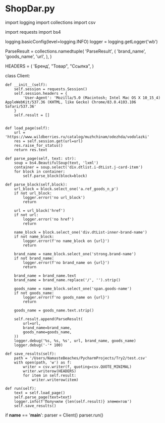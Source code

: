 # ShopDar.py
import logging
import collections
import csv

import requests
import bs4


logging.basicConfig(level=logging.INFO)
logger = logging.getLogger('wb')

ParseResult = collections.namedtuple(
    'ParseResult',
    (
        'brand_name',
        'goods_name',
        'url',
    ),
)

HEADERS = (
    'Бренд',
    "Товар",
    "Ссылка",
)

class Client:

    def __init__(self):
        self.session = requests.Session()
        self.session.headers = {
            'User-Agent': 'Mozilla/5.0 (Macintosh; Intel Mac OS X 10_15_4) AppleWebKit/537.36 (KHTML, like Gecko) Chrome/83.0.4103.106 Safari/537.36'
        }
        self.result = []


    def load_page(self):
        url = 'https://www.wildberries.ru/catalog/muzhchinam/odezhda/vodolazki'
        res = self.session.get(url=url)
        res.raise_for_status()
        return res.text

    def parse_page(self, text: str):
        soup = bs4.BeautifulSoup(text, 'lxml')
        container = soup.select('div.dtlist.i-dtList.j-card-item')
        for block in container:
            self.parse_block(block=block)

    def parse_block(self,block):
        url_block = block.select_one('a.ref_goods_n_p')
        if not url_block:
            logger.error('no url_block')
            return

        url = url_block('href')
        if not url:
            logger.error('no href')
            return

        name_block = block.select_one('div.dtList-inner-brand-name')
        if not name_block:
            logger.error(f'no name_block on {url}')
            return

        brand_name = name_block.select_one('strong.brand-name')
        if not brand_name:
            logger.error(f'no brand_name on {url}')
            return

        brand_name = brand_name.text
        brand_name = brand_name.replace('/', '').strip()

        goods_name = name_block.select_one('span.goods-name')
        if not goods_name:
            logger.error(f'no goods_name on {url}')
            return

        goods_name = goods_name.text.strip()

        self.result.append(ParseResult(
            url=url,
            brand_name=brand_name,
            goods_name=goods_name,
        ))
        logger.debug('%s, %s, %s', url, brand_name, goods_name)
        logger.debug('-'* 100)

    def save_results(self):
        path = '/Users/NamasteBeaches/PycharmProjects/Try2/test.csv'
        with open(path, 'w') as f:
            writer = csv.writer(f, quoting=csv.QUOTE_MINIMAL)
            writer.writerow(HEADERS)
            for item in self.result:
                writer.writerow(item)

    def run(self):
        text = self.load_page()
        self.parse_page(text=text)
        logger.info(f'Получили {len(self.result)} элементов')
        self.save_results()

if __name__ == '__main__':
    parser = Client()
    parser.run()



